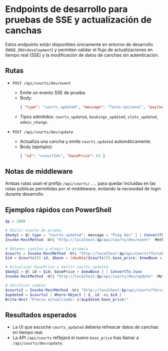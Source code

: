 # Endpoints de desarrollo para pruebas de SSE y actualización de canchas

Estos endpoints están disponibles únicamente en entorno de desarrollo (`NODE_ENV=development`) y permiten validar el flujo de actualizaciones en tiempo real (SSE) y la modificación de datos de canchas sin autenticación.

## Rutas

- `POST /api/courts/dev/event`
  - Emite un evento SSE de prueba.
  - Body:
    ```json
    { "type": "courts_updated", "message": "Texto opcional", "payload": { "foo": "bar" } }
    ```
  - Tipos admitidos: `courts_updated`, `bookings_updated`, `slots_updated`, `admin_change`.

- `POST /api/courts/dev/update`
  - Actualiza una cancha y emite `courts_updated` automáticamente.
  - Body (ejemplo):
    ```json
    { "id": "<courtId>", "basePrice": 61 }
    ```

## Notas de middleware

Ambas rutas usan el prefijo `/api/courts/...` para quedar incluidas en las rutas públicas permitidas por el middleware, evitando la necesidad de login durante desarrollo.

## Ejemplos rápidos con PowerShell

```powershell
$p = 3000

# Emitir evento de prueba
$body1 = @{ type = "courts_updated"; message = "Ping dev" } | ConvertTo-Json
Invoke-RestMethod -Uri "http://localhost:$p/api/courts/dev/event" -Method Post -Body $body1 -ContentType "application/json"

# Obtener canchas y elegir la primera
$courts = Invoke-RestMethod -Uri "http://localhost:$p/api/courts?forcePublic=true" -Method Get
$id = $courts[0].id; $base = [double]$courts[0].base_price; $newBase = $base + 1

# Actualizar basePrice y emitir courts_updated
$body2 = @{ id = $id; basePrice = $newBase } | ConvertTo-Json
Invoke-RestMethod -Uri "http://localhost:$p/api/courts/dev/update" -Method Post -Body $body2 -ContentType "application/json"

# Verificar cambio
$courts2 = Invoke-RestMethod -Uri "http://localhost:$p/api/courts?forcePublic=true" -Method Get
$updated = $courts2 | Where-Object { $_.id -eq $id }
Write-Host "Precio actualizado: $($updated.base_price)"
```

## Resultados esperados

- La UI que escuche `courts_updated` debería refrescar datos de canchas en tiempo real.
- La API `/api/courts` reflejará el nuevo `base_price` tras llamar a `/api/courts/dev/update`.